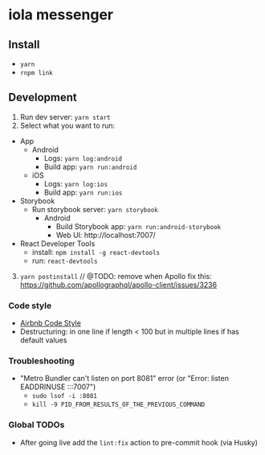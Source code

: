 # iola messenger

## Install
  - `yarn`
  - `rnpm link`

## Development
1) Run dev server: `yarn start`
2) Select what you want to run:
  - App
    - Android
      - Logs: `yarn log:android`
      - Build app: `yarn run:android`
    - iOS
      - Logs: `yarn log:ios`
      - Build app: `yarn run:ios`
  - Storybook
    - Run storybook server: `yarn storybook`
      - Android
        - Build Storybook app: `yarn run:android-storybook`
        - Web UI: http://localhost:7007/
  - React Developer Tools
    - install: `npm install -g react-devtools`
    - run: `react-devtools`
3) `yarn postinstall` // @TODO: remove when Apollo fix this: https://github.com/apollographql/apollo-client/issues/3236

### Code style
  - [Airbnb Code Style](https://github.com/airbnb/javascript)
  - Destructuring: in one line if length < 100 but in multiple lines if has default values

### Troubleshooting
  - "Metro Bundler can't listen on port 8081" error (or "Error: listen EADDRINUSE :::7007")
    - `sudo lsof -i :8081`
    - `kill -9 PID_FROM_RESULTS_OF_THE_PREVIOUS_COMMAND`

### Global TODOs
  - After going live add the `lint:fix` action to pre-commit hook (via Husky)
